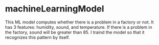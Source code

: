 # machineLearningModel

This ML model computes whether there is a problem in a factory or not. It has 3 features: humidity, sound, and temperature. If there is a problem in the factory, sound will be greater than 85. I traind the model so that it recognizes this pattern by itself. 
